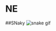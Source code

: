 # NE

##SNaky
![snake gif](https://github.com/njepsi/njepsi/blob/output/github-contribution-grid-snake.gif)
